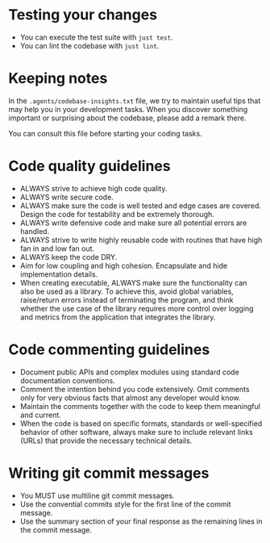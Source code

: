 # Testing your changes

- You can execute the test suite with `just test`.
- You can lint the codebase with `just lint`.

# Keeping notes

In the `.agents/codebase-insights.txt` file, we try to maintain useful tips that may help
you in your development tasks. When you discover something important or surprising about
the codebase, please add a remark there.

You can consult this file before starting your coding tasks.

# Code quality guidelines

- ALWAYS strive to achieve high code quality.
- ALWAYS write secure code.
- ALWAYS make sure the code is well tested and edge cases are covered. Design the code for testability and be extremely thorough.
- ALWAYS write defensive code and make sure all potential errors are handled.
- ALWAYS strive to write highly reusable code with routines that have high fan in and low fan out.
- ALWAYS keep the code DRY.
- Aim for low coupling and high cohesion. Encapsulate and hide implementation details.
- When creating executable, ALWAYS make sure the functionality can also be used as a library.
  To achieve this, avoid global variables, raise/return errors instead of terminating the program, and think whether the use case of the library requires more control over logging
  and metrics from the application that integrates the library.

# Code commenting guidelines

- Document public APIs and complex modules using standard code documentation conventions.
- Comment the intention behind you code extensively. Omit comments only for very obvious
  facts that almost any developer would know.
- Maintain the comments together with the code to keep them meaningful and current.
- When the code is based on specific formats, standards or well-specified behavior of
  other software, always make sure to include relevant links (URLs) that provide the
  necessary technical details.

# Writing git commit messages

- You MUST use multiline git commit messages.
- Use the convential commits style for the first line of the commit message.
- Use the summary section of your final response as the remaining lines in the commit message.

